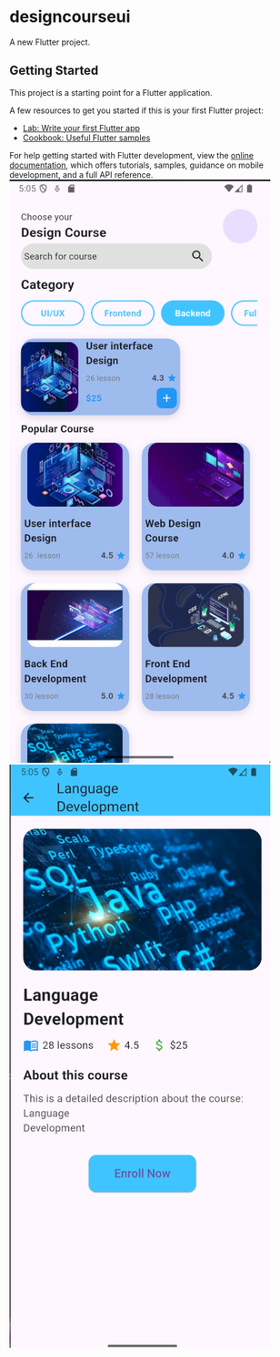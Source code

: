 # designcourseui

A new Flutter project.

## Getting Started

This project is a starting point for a Flutter application.

A few resources to get you started if this is your first Flutter project:

- [Lab: Write your first Flutter app](https://docs.flutter.dev/get-started/codelab)
- [Cookbook: Useful Flutter samples](https://docs.flutter.dev/cookbook)

For help getting started with Flutter development, view the
[online documentation](https://docs.flutter.dev/), which offers tutorials,
samples, guidance on mobile development, and a full API reference.
![image_alt](https://github.com/MoshtaqMo/CourseDesignUI/blob/db744c9e58913151abcb2c3420fd6269b04503f1/Screenshot%202025-06-02%20170509.png)
![image_alt](https://github.com/MoshtaqMo/CourseDesignUI/blob/53a5d7cdd9760718c71786038f8822510f15a3ba/Screenshot%202025-06-02%20170527.png)
